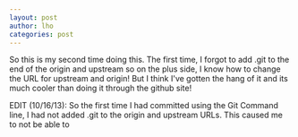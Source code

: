 ```yaml
---
layout: post
author: lho
categories: post
---
```


So this is my second time doing this.  The first time, I forgot to add .git to the end of the origin and upstream so on the plus side, I know how to change the URL for upstream and origin!  But I think I've gotten the hang of it and its much cooler than doing it through the github site! 


EDIT (10/16/13): So the first time I had committed using the Git Command line, I had not added .git to the origin and upstream URLs.  This caused me to not be able to 
